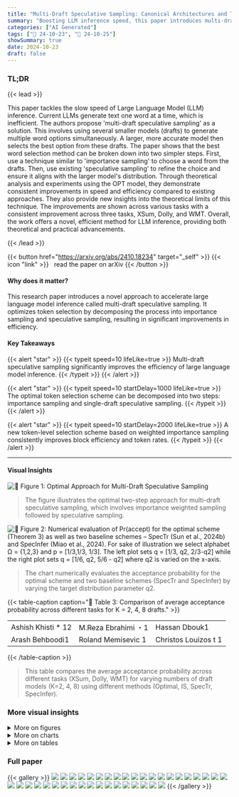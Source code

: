 ```yaml
---
title: "Multi-Draft Speculative Sampling: Canonical Architectures and Theoretical Limits"
summary: "Boosting LLM inference speed, this paper introduces multi-draft speculative sampling, optimizing token selection via importance and speculative sampling for improved efficiency."
categories: ["AI Generated"]
tags: ["🔖 24-10-23", "🤗 24-10-25"]
showSummary: true
date: 2024-10-23
draft: false
---
```


### TL;DR


{{< lead >}}

This paper tackles the slow speed of Large Language Model (LLM) inference. Current LLMs generate text one word at a time, which is inefficient.  The authors propose 'multi-draft speculative sampling' as a solution.  This involves using several smaller models (drafts) to generate multiple word options simultaneously. A larger, more accurate model then selects the best option from these drafts. The paper shows that the best word selection method can be broken down into two simpler steps.  First, use a technique similar to 'importance sampling' to choose a word from the drafts. Then, use existing 'speculative sampling' to refine the choice and ensure it aligns with the larger model's distribution.  Through theoretical analysis and experiments using the OPT model, they demonstrate consistent improvements in speed and efficiency compared to existing approaches. They also provide new insights into the theoretical limits of this technique.  The improvements are shown across various tasks with a consistent improvement across three tasks, XSum, Dolly, and WMT. Overall, the work offers a novel, efficient method for LLM inference, providing both theoretical and practical advancements.

{{< /lead >}}


{{< button href="https://arxiv.org/abs/2410.18234" target="_self" >}}
{{< icon "link" >}} &nbsp; read the paper on arXiv
{{< /button >}}

#### Why does it matter?
This research paper introduces a novel approach to accelerate large language model inference called multi-draft speculative sampling.  It optimizes token selection by decomposing the process into importance sampling and speculative sampling, resulting in significant improvements in efficiency.
#### Key Takeaways

{{< alert "star" >}}
{{< typeit speed=10 lifeLike=true >}} Multi-draft speculative sampling significantly improves the efficiency of large language model inference. {{< /typeit >}}
{{< /alert >}}

{{< alert "star" >}}
{{< typeit speed=10 startDelay=1000 lifeLike=true >}} The optimal token selection scheme can be decomposed into two steps: importance sampling and single-draft speculative sampling. {{< /typeit >}}
{{< /alert >}}

{{< alert "star" >}}
{{< typeit speed=10 startDelay=2000 lifeLike=true >}} A new token-level selection scheme based on weighted importance sampling consistently improves block efficiency and token rates. {{< /typeit >}}
{{< /alert >}}

------
#### Visual Insights



![](figures/figures_4_0.png "🔼 Figure 1: Optimal Approach for Multi-Draft Speculative Sampling")

> The figure illustrates the optimal two-step approach for multi-draft speculative sampling, which involves importance weighted sampling followed by speculative sampling.





![](charts/charts_6_0.png "🔼 Figure 2: Numerical evaluation of Pr(accept) for the optimal scheme (Theorem 3) as well as two baseline schemes – SpecTr (Sun et al., 2024b) and SpecInfer (Miao et al., 2024). For sake of illustration we select alphabet Ω = {1,2,3} and p = [1/3,1/3, 1/3]. The left plot sets q = [1/3, q2, 2/3-q2] while the right plot sets q = [1/6, q2, 5/6 - q2] where q2 is varied on the x-axis.")

> The chart numerically evaluates the acceptance probability for the optimal scheme and two baseline schemes (SpecTr and SpecInfer) by varying the target distribution parameter q2.





{{< table-caption caption="🔽 Table 3: Comparison of average acceptance probability across different tasks for K = 2, 4, 8 drafts." >}}
<table id='2' style='font-size:16px'><tr><td>Ashish Khisti * 12</td><td>M.Reza Ebrahimi ・1</td><td>Hassan Dbouk1</td></tr><tr><td>Arash Behboodi1</td><td>Roland Memisevic 1</td><td>Christos Louizos t 1</td></tr></table>{{< /table-caption >}}

> This table compares the average acceptance probability across different tasks (XSum, Dolly, WMT) for varying numbers of draft models (K=2, 4, 8) using different methods (Optimal, IS, SpecTr, SpecInfer).



### More visual insights

<details>
<summary>More on figures
</summary>


![](figures/figures_24_0.png "🔼 Figure 1: Optimal Approach for Multi-Draft Speculative Sampling")

> The figure illustrates the optimal two-step scheme for multi-draft speculative sampling, showing importance weighted sampling followed by speculative sampling.


![](figures/figures_35_0.png "🔼 Figure 2: Numerical evaluation of Pr(accept) for the optimal scheme (Theorem 3) as well as two baseline schemes – SpecTr (Sun et al., 2024b) and SpecInfer (Miao et al., 2024). For sake of illustration we select alphabet Ω = {1,2,3} and p = [1/3,1/3, 1/3]. The left plot sets q = [1/3, q2, 2/3-q2] while the right plot sets q = [1/6, q2, 5/6 - q2] where q2 is varied on the x-axis.")

> The figure shows a numerical evaluation of the acceptance probability for the optimal scheme and two baseline schemes, SpecTr and SpecInfer, for different values of q2.


</details>



<details>
<summary>More on charts
</summary>


![](charts/charts_9_0.png "🔼 Figure 3: Performance comparison of different multi-draft schemes, while we vary the temperature of the two draft models.")

> The chart compares the block efficiency and token rate improvement over single-draft speculative decoding for different multi-draft schemes (IS, SpecTr, SpecInfer) across three datasets (Dolly, XSum, WMT) while varying the temperature of the draft models.


![](charts/charts_10_0.png "🔼 Figure 4: Performance comparison of different multi-draft schemes. The temperature of the first draft model is set to 1.2, while we vary the temperature of the other draft.")

> The chart compares the performance of different multi-draft schemes across three datasets (Dolly, XSum, WMT) while varying the temperature of one draft model while keeping the other constant.


![](charts/charts_34_0.png "🔼 Figure 2: Numerical evaluation of Pr(accept) for the optimal scheme (Theorem 3) as well as two baseline schemes – SpecTr (Sun et al., 2024b) and SpecInfer (Miao et al., 2024). For sake of illustration we select alphabet Ω = {1,2,3} and p = [1/3,1/3, 1/3]. The left plot sets q = [1/3, q2, 2/3-q2] while the right plot sets q = [1/6, q2, 5/6 - q2] where q2 is varied on the x-axis.")

> The chart numerically evaluates the acceptance probability for the optimal scheme and compares it with two baseline schemes, SpecTr and SpecInfer, by varying the parameter q2.


![](charts/charts_34_1.png "🔼 Figure 2: Numerical evaluation of Pr(accept) for the optimal scheme (Theorem 3) as well as two baseline schemes – SpecTr (Sun et al., 2024b) and SpecInfer (Miao et al., 2024). For sake of illustration we select alphabet Ω = {1,2,3} and p = [1/3,1/3, 1/3]. The left plot sets q = [1/3, q2, 2/3-q2] while the right plot sets q = [1/6, q2, 5/6 - q2] where q2 is varied on the x-axis.")

> The chart numerically evaluates the acceptance probability for the optimal scheme and two baseline schemes (SpecTr and SpecInfer) by varying the target distribution parameter q2.


</details>



<details>
<summary>More on tables
</summary>


{{< table-caption caption="🔽 Table 1: Block efficiency achieved in the Dolly task for different number of draft models." >}}
<br><table id='4' style='font-size:16px'><tr><td>Scheme</td><td>K = 2</td><td>K = 3</td><td>K = 4</td><td>K = 5</td><td>K = 6</td></tr><tr><td>IS</td><td>2.13 土 0.05</td><td>2.22 士 0.05</td><td>2.26 土 0.05</td><td>2.27 士 0.05</td><td>2.28 士 0.06</td></tr><tr><td>SpecInfer</td><td>1.76 士 0.04</td><td>1.86 士 0.05</td><td>1.95 土 0.05</td><td>2.00 士 0.04</td><td>2.04 士 0.05</td></tr><tr><td>SpecTr</td><td>1.77 土 0.04</td><td>1.89 土 0.05</td><td>1.96 土 0.05</td><td>2.03 士 0.06</td><td>2.08 土 0.04</td></tr></table>{{< /table-caption >}}

> Table 1 shows the block efficiency achieved by three different multi-draft speculative sampling methods using 2 to 6 draft models on the Dolly task.


{{< table-caption caption="🔽 Table 2: Effect of LP Truncation and Alphabet Truncation" >}}
<br><table id='4' style='font-size:18px'><tr><td></td><td></td><td>Block Efficiency</td><td>Token Rate (% improvement to SD)</td></tr><tr><td rowspan="4">Alphabet Truncation ( 2⌀ )</td><td>10</td><td>1.98 士 0.03</td><td>-0.57 士 3.38%</td></tr><tr><td>20</td><td>2.00 士 0.04</td><td>1.00 土 3.08%</td></tr><tr><td>40</td><td>2.05 士 0.04</td><td>6.63 土 3.18%</td></tr><tr><td>50</td><td>2.03 士 0.05</td><td>3.22 土 3.39%</td></tr><tr><td rowspan="3">LP-Truncation Threshold (s)</td><td>5</td><td>2.05 士 0.04</td><td>6.63 士 3.18%</td></tr><tr><td>10</td><td>2.04 土 0.05</td><td>1.52 土 3.47%</td></tr><tr><td>15</td><td>2.04 士 0.04</td><td>1.74 土 2.36%</td></tr></table>{{< /table-caption >}}

> Table 2 shows the effect of LP truncation and alphabet truncation on the block efficiency and token rate improvement over the single-draft baseline.


{{< table-caption caption="🔽 Table 3: Comparison of average acceptance probability across different tasks for K = 2, 4, 8 drafts." >}}
<br><table id='8' style='font-size:16px'><tr><td>Scheme</td><td colspan="3">XSum</td><td colspan="3">Dolly</td></tr><tr><td></td><td>K=2</td><td>K=4</td><td>K=8</td><td>K=2</td><td>K=4</td><td>K=8</td></tr><tr><td>Optimal</td><td>0.5009</td><td>0.5226</td><td>0.5419</td><td>0.6384</td><td>0.6731</td><td>0.6962</td></tr><tr><td>IS</td><td>0.4933</td><td>0.5145</td><td>0.5333</td><td>0.6348</td><td>0.6691</td><td>0.6919</td></tr><tr><td>SpecTr</td><td>0.4889</td><td>0.5083</td><td>0.5263</td><td>0.6246</td><td>0.6560</td><td>0.6800</td></tr><tr><td>SpecInfer</td><td>0.4875</td><td>0.5058</td><td>0.5227</td><td>0.6202</td><td>0.6489</td><td>0.6722</td></tr></table>{{< /table-caption >}}

> Table 3 compares the token-level acceptance probability across different methods for K=2, 4, and 8 drafts on three different tasks.


{{< table-caption caption="🔽 Table 4: Block Efficiency achieved in the Dolly Task with top-k sampling" >}}
<br><table id='12' style='font-size:18px'><tr><td rowspan="2">Sampling</td><td rowspan="2">Scheme</td><td colspan="2">K = 2 drafts</td><td colspan="2">K = 3 drafts</td></tr><tr><td>Block Efficiency</td><td>Loss</td><td>Block Efficiency</td><td>Loss</td></tr><tr><td rowspan="3">top-k (k = 10)</td><td>IS</td><td>2.48 土 0.01</td><td></td><td>2.59 士 0.02</td><td></td></tr><tr><td>SpecTr</td><td>2.43 土 0.01</td><td>98%</td><td>2.55 士 0.01</td><td>98%</td></tr><tr><td>SpecInfer</td><td>2.38 士 0.02</td><td>96%</td><td>2.49 士 0.02</td><td>96%</td></tr><tr><td rowspan="3">top-k (k = 5)</td><td>IS</td><td>2.52 士 0.02</td><td></td><td>2.63 士 0.03</td><td></td></tr><tr><td>SpecTr</td><td>2.48 土 0.02</td><td>98%</td><td>2.56 士 0.03</td><td>97%</td></tr><tr><td>SpecInfer</td><td>2.47 士 0.01</td><td>98%</td><td>2.55 士 0.04</td><td>97%</td></tr></table>{{< /table-caption >}}

> Table 4 compares the block efficiencies for different methods using K=2 and K=3 drafts, applying top-k sampling with k=10 and k=5, and using temperature of 1.0 for both models.


{{< table-caption caption="🔽 Table 5: ROUGE-L scores on the XSum task across various decoders and sampling temperatures." >}}
<br><table id='3' style='font-size:16px'><tr><td>Draft Temp.</td><td>1.2</td><td>1.4</td><td>1.6</td><td>2.0</td><td>2.4</td></tr><tr><td colspan="6">Decoder</td></tr><tr><td>IS</td><td>0.186 士 0.004</td><td>0.188 土 0.002</td><td>0.191 土 0.003</td><td>0.186 土 0.004</td><td>0.187 士 0.003</td></tr><tr><td>Signle-draft SD</td><td>0.190 士 0.006</td><td>0.185 士 0.005</td><td>0.190 士 0.004</td><td>0.186 士 0.003</td><td>0.186 士 0.004</td></tr><tr><td>SpecInfer</td><td>0.184 土 0.004</td><td>0.190 土 0.002</td><td>0.187 土 0.001</td><td>0.186 士 0.003</td><td>0.186 士 0.004</td></tr><tr><td>SpecTr</td><td>0.188 土 0.002</td><td>0.182 土 0.006</td><td>0.188 士 0.001</td><td>0.185 土 0.006</td><td>0.188 土 0.001</td></tr></table>{{< /table-caption >}}

> Table 5 presents ROUGE-L scores on the XSum task for different decoders (IS, single-draft, SpecInfer, SpecTr) and draft model temperatures.


{{< table-caption caption="🔽 Table 6: BLEU scores on the WMT dataset across various decoders and sampling temperatures." >}}
<br><table id='5' style='font-size:18px'><tr><td>Draft Temp.</td><td>1.2</td><td>1.4</td><td>1.6</td><td>2.0</td><td>2.4</td></tr><tr><td colspan="6">Decoder</td></tr><tr><td>IS</td><td>0.037 士 0.002</td><td>0.038 土 0.004</td><td>0.034 土 0.002</td><td>0.039 士 0.003</td><td>0.039 土 0.002</td></tr><tr><td>Signle-draft SD</td><td>0.036 土 0.000</td><td>0.037 土 0.003</td><td>0.038 土 0.004</td><td>0.037 士 0.003</td><td>0.038 土 0.002</td></tr><tr><td>SpecInfer</td><td>0.035 土 0.003</td><td>0.039 土 0.004</td><td>0.035 士 0.003</td><td>0.034 士 0.009</td><td>0.036 土 0.003</td></tr><tr><td>SpecTr</td><td>0.039 土 0.001</td><td>0.037 土 0.001</td><td>0.039 土 0.001</td><td>0.036 士 0.002</td><td>0.035 士 0.001</td></tr></table>{{< /table-caption >}}

> Table 6 presents BLEU scores on the WMT dataset for different decoding methods (IS, single-draft speculative decoding, SpecInfer, and SpecTr) across various draft and target model temperatures.


{{< table-caption caption="🔽 Table 7: ROUGE-L scores on the XSum task across various decoders and sampling temperatures." >}}
<table id='8' style='font-size:16px'><tr><td></td><td colspan="5">Temperature</td></tr><tr><td>Draft 1</td><td colspan="5">1.2</td></tr><tr><td>Draft 2</td><td>1.2</td><td>1.6</td><td>2.0</td><td>2.4</td><td>N/A</td></tr><tr><td>Decoder</td><td></td><td></td><td></td><td></td><td></td></tr><tr><td>IS</td><td>0.187 士 0.004</td><td>0.189 土 0.007</td><td>0.189 士 0.001</td><td>0.191 士 0.002</td><td>-</td></tr><tr><td>SpecInfer</td><td>0.184 士 0.004</td><td>0.190 土 0.003</td><td>0.185 土 0.006</td><td>0.189 土 0.006</td><td></td></tr><tr><td>Single-draft SD</td><td>-</td><td></td><td></td><td>-</td><td>0.190 土 0.006</td></tr></table>{{< /table-caption >}}

> Table 7 compares the ROUGE-L scores for different multi-draft schemes across various decoders and sampling temperatures on the XSum task.


{{< table-caption caption="🔽 Table 8: BLEU scores on the WMT dataset across various decoders and sampling temperatures." >}}
<table id='10' style='font-size:14px'><tr><td></td><td colspan="5">Temperature</td></tr><tr><td>Draft 1</td><td colspan="5">1.2</td></tr><tr><td>Draft 2</td><td>1.2</td><td>1.6</td><td>2.0</td><td>2.4</td><td>N/A</td></tr><tr><td>Decoder</td><td></td><td></td><td></td><td></td><td></td></tr><tr><td>IS</td><td>0.036 土 0.003</td><td>0.035 土 0.002</td><td>0.036 土 0.002</td><td>0.035 士 0.002</td><td>-</td></tr><tr><td>SpecInfer</td><td>0.035 士 0.003</td><td>0.038 土 0.005</td><td>0.041 土 0.002</td><td>0.040 土 0.002</td><td></td></tr><tr><td>Single-draft SD</td><td>-</td><td>-</td><td>-</td><td>-</td><td>0.036 士 0.000</td></tr></table>{{< /table-caption >}}

> Table 8 shows the BLEU scores on the WMT dataset for different multi-draft schemes while varying the temperature of the two draft models.


</details>


### Full paper

{{< gallery >}}
<img src="paper_images/1.png" class="grid-w50 md:grid-w33 xl:grid-w25" />
<img src="paper_images/2.png" class="grid-w50 md:grid-w33 xl:grid-w25" />
<img src="paper_images/3.png" class="grid-w50 md:grid-w33 xl:grid-w25" />
<img src="paper_images/4.png" class="grid-w50 md:grid-w33 xl:grid-w25" />
<img src="paper_images/5.png" class="grid-w50 md:grid-w33 xl:grid-w25" />
<img src="paper_images/6.png" class="grid-w50 md:grid-w33 xl:grid-w25" />
<img src="paper_images/7.png" class="grid-w50 md:grid-w33 xl:grid-w25" />
<img src="paper_images/8.png" class="grid-w50 md:grid-w33 xl:grid-w25" />
<img src="paper_images/9.png" class="grid-w50 md:grid-w33 xl:grid-w25" />
<img src="paper_images/10.png" class="grid-w50 md:grid-w33 xl:grid-w25" />
<img src="paper_images/11.png" class="grid-w50 md:grid-w33 xl:grid-w25" />
<img src="paper_images/12.png" class="grid-w50 md:grid-w33 xl:grid-w25" />
<img src="paper_images/13.png" class="grid-w50 md:grid-w33 xl:grid-w25" />
<img src="paper_images/14.png" class="grid-w50 md:grid-w33 xl:grid-w25" />
<img src="paper_images/15.png" class="grid-w50 md:grid-w33 xl:grid-w25" />
<img src="paper_images/16.png" class="grid-w50 md:grid-w33 xl:grid-w25" />
<img src="paper_images/17.png" class="grid-w50 md:grid-w33 xl:grid-w25" />
<img src="paper_images/18.png" class="grid-w50 md:grid-w33 xl:grid-w25" />
<img src="paper_images/19.png" class="grid-w50 md:grid-w33 xl:grid-w25" />
<img src="paper_images/20.png" class="grid-w50 md:grid-w33 xl:grid-w25" />
<img src="paper_images/21.png" class="grid-w50 md:grid-w33 xl:grid-w25" />
<img src="paper_images/22.png" class="grid-w50 md:grid-w33 xl:grid-w25" />
<img src="paper_images/23.png" class="grid-w50 md:grid-w33 xl:grid-w25" />
<img src="paper_images/24.png" class="grid-w50 md:grid-w33 xl:grid-w25" />
<img src="paper_images/25.png" class="grid-w50 md:grid-w33 xl:grid-w25" />
<img src="paper_images/26.png" class="grid-w50 md:grid-w33 xl:grid-w25" />
<img src="paper_images/27.png" class="grid-w50 md:grid-w33 xl:grid-w25" />
<img src="paper_images/28.png" class="grid-w50 md:grid-w33 xl:grid-w25" />
<img src="paper_images/29.png" class="grid-w50 md:grid-w33 xl:grid-w25" />
<img src="paper_images/30.png" class="grid-w50 md:grid-w33 xl:grid-w25" />
<img src="paper_images/31.png" class="grid-w50 md:grid-w33 xl:grid-w25" />
<img src="paper_images/32.png" class="grid-w50 md:grid-w33 xl:grid-w25" />
<img src="paper_images/33.png" class="grid-w50 md:grid-w33 xl:grid-w25" />
<img src="paper_images/34.png" class="grid-w50 md:grid-w33 xl:grid-w25" />
<img src="paper_images/35.png" class="grid-w50 md:grid-w33 xl:grid-w25" />
<img src="paper_images/36.png" class="grid-w50 md:grid-w33 xl:grid-w25" />
<img src="paper_images/37.png" class="grid-w50 md:grid-w33 xl:grid-w25" />
<img src="paper_images/38.png" class="grid-w50 md:grid-w33 xl:grid-w25" />
{{< /gallery >}}